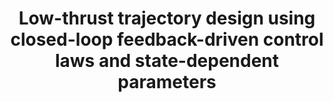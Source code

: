 ---
title: "Low-thrust trajectory design using closed-loop feedback-driven control laws and state-dependent parameters"
excerpt_separator: "<!--more-->"
categories:
  - Reinforcement Learning
tags:
  - RL
  - Low-thrust
header:
  teaser: /assets/images/Conf/Orlando/a.gif
published: true
---